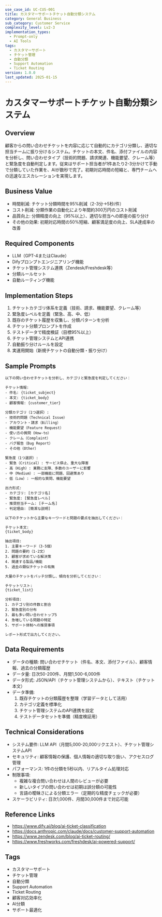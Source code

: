 ```yaml
---
use_case_id: UC-CUS-001
title: カスタマーサポートチケット自動分類システム
category: General Business
sub_category: Customer Service
complexity_level: Lv2-3
implementation_types:
  - Prompt-only
  - AI Tools
tags:
  - カスタマーサポート
  - チケット管理
  - 自動分類
  - Support Automation
  - Ticket Routing
version: 1.0.0
last_updated: 2025-01-15
---
```


# カスタマーサポートチケット自動分類システム

## Overview

顧客からの問い合わせチケットを内容に応じて自動的にカテゴリ分類し、適切な担当チームに振り分けるシステム。チケットの本文、件名、添付ファイルの内容を分析し、問い合わせタイプ（技術的問題、請求関連、機能要望、クレーム等）と緊急度を自動判定します。従来はサポート担当者が1件あたり2-3分かけて手動で分類していた作業を、AIが数秒で完了。初期対応時間の短縮と、専門チームへの迅速なエスカレーションを実現します。

## Business Value

- 時間削減: チケット分類時間を95%削減（2-3分→5秒/件）
- コスト削減: 分類作業の自動化により年間約300万円のコスト削減
- 品質向上: 分類精度の向上（95%以上）、適切な担当への即座の振り分け
- その他の効果: 初期対応時間の50%短縮、顧客満足度の向上、SLA達成率の改善

## Required Components

- LLM（GPT-4またはClaude）
- Difyプロンプトエンジニアリング機能
- チケット管理システム連携（Zendesk/Freshdesk等）
- 分類ルールセット
- 自動ルーティング機能

## Implementation Steps

1. チケットカテゴリ体系を定義（技術、請求、機能要望、クレーム等）
2. 緊急度レベルを定義（緊急、高、中、低）
3. 既存のチケット履歴を収集し、分類パターンを分析
4. チケット分類プロンプトを作成
5. テストデータで精度検証（目標95%以上）
6. チケット管理システムとAPI連携
7. 自動振り分けルールを設定
8. 実運用開始（新規チケットの自動分類・振り分け）

## Sample Prompts

```
以下の問い合わせチケットを分析し、カテゴリと緊急度を判定してください：

チケット情報:
- 件名: {ticket_subject}
- 本文: {ticket_body}
- 顧客情報: {customer_tier}

分類カテゴリ（1つ選択）:
- 技術的問題（Technical Issue）
- アカウント・請求（Billing）
- 機能要望（Feature Request）
- 使い方の質問（How-to）
- クレーム（Complaint）
- バグ報告（Bug Report）
- その他（Other）

緊急度（1つ選択）:
- 緊急（Critical）: サービス停止、重大な障害
- 高（High）: 業務に支障、多数のユーザーに影響
- 中（Medium）: 一部機能に問題、回避策あり
- 低（Low）: 一般的な質問、機能要望

出力形式:
- カテゴリ: [カテゴリ名]
- 緊急度: [緊急度レベル]
- 推奨担当チーム: [チーム名]
- 判定理由: [簡潔な説明]
```

```
以下のチケットから主要なキーワードと問題の要点を抽出してください：

チケット本文:
{ticket_body}

抽出項目:
1. 主要キーワード（3-5個）
2. 問題の要約（1-2文）
3. 顧客が求めている解決策
4. 関連する製品/機能
5. 過去の類似チケットの有無
```

```
大量のチケットをバッチ分類し、傾向を分析してください：

チケットリスト:
{ticket_list}

分析項目:
1. カテゴリ別の件数と割合
2. 緊急度別の分布
3. 最も多い問い合わせトップ5
4. 急増している問題の特定
5. サポート体制への推奨事項

レポート形式で出力してください。
```

## Data Requirements

- データの種類: 問い合わせチケット（件名、本文、添付ファイル）、顧客情報、過去の分類履歴
- データ量: 日次50-200件、月間1,500-6,000件
- データ形式: JSON/API（チケット管理システムから）、テキスト（チケット本文）
- データ準備:
  1. 既存チケットの分類履歴を整理（学習データとして活用）
  2. カテゴリ定義を標準化
  3. チケット管理システムのAPI連携を設定
  4. テストデータセットを準備（精度検証用）

## Technical Considerations

- システム要件: LLM API（月間5,000-20,000リクエスト）、チケット管理システムAPI
- セキュリティ: 顧客情報の保護、個人情報の適切な取り扱い、アクセスログ管理
- パフォーマンス: 1件の分類を5秒以内、リアルタイム処理対応
- 制限事項:
  - 複雑な複合問い合わせは人間のレビューが必要
  - 新しいタイプの問い合わせは初期は誤分類の可能性
  - 言語の曖昧さによる分類エラー（定期的な精度チェックが必要）
- スケーラビリティ: 日次1,000件、月間30,000件まで対応可能

## Reference Links

- https://www.dify.ai/blog/ai-ticket-classification
- https://docs.anthropic.com/claude/docs/customer-support-automation
- https://www.zendesk.com/blog/ai-ticket-routing/
- https://www.freshworks.com/freshdesk/ai-powered-support/

## Tags

- カスタマーサポート
- チケット管理
- 自動分類
- Support Automation
- Ticket Routing
- 顧客対応効率化
- AI分類
- サポート最適化
